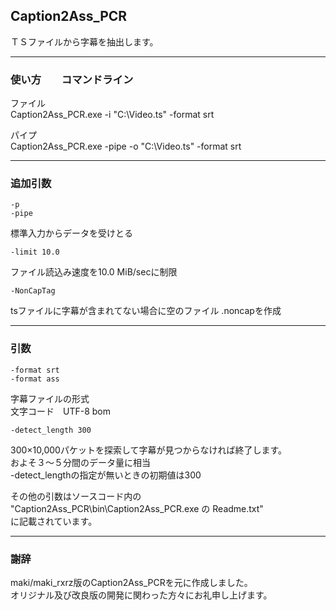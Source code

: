 ﻿
## Caption2Ass_PCR

ＴＳファイルから字幕を抽出します。


------------------------------------------------------------------
### 使い方　　コマンドライン

ファイル  
Caption2Ass_PCR.exe  -i "C:\Video.ts"  -format srt  

パイプ  
Caption2Ass_PCR.exe  -pipe  -o "C:\Video.ts"  -format srt  



------------------------------------------------------------------
### 追加引数

    -p
    -pipe
標準入力からデータを受けとる


    -limit 10.0
ファイル読込み速度を10.0 MiB/secに制限


    -NonCapTag
tsファイルに字幕が含まれてない場合に空のファイル .noncapを作成



------------------------------------------------------------------
### 引数

    -format srt
    -format ass
字幕ファイルの形式  
文字コード　UTF-8 bom  


    -detect_length 300
300×10,000パケットを探索して字幕が見つからなければ終了します。  
およそ３～５分間のデータ量に相当  
-detect_lengthの指定が無いときの初期値は300  


その他の引数はソースコード内の  
"Caption2Ass_PCR\bin\Caption2Ass_PCR.exe の Readme.txt"  
に記載されています。  



------------------------------------------------------------------
### 謝辞
maki/maki_rxrz版のCaption2Ass_PCRを元に作成しました。  
オリジナル及び改良版の開発に関わった方々にお礼申し上げます。  

